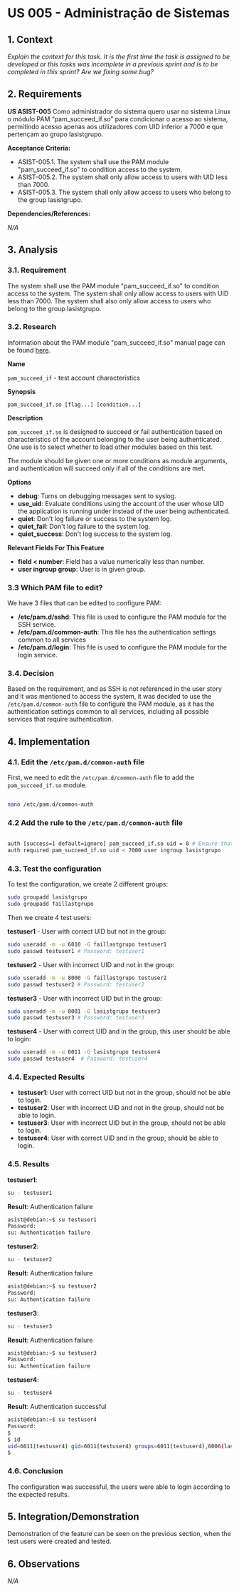 # US 005 - Administração de Sistemas

## 1. Context

*Explain the context for this task. It is the first time the task is assigned to be developed or this tasks was incomplete in a previous sprint and is to be completed in this sprint? Are we fixing some bug?*

## 2. Requirements


**US ASIST-005** Como administrador do sistema quero usar no sistema Linux o módulo PAM “pam_succeed_if.so” para condicionar o acesso ao sistema, permitindo acesso apenas aos utilizadores com UID inferior a 7000 e que pertençam ao grupo lasistgrupo.

**Acceptance Criteria:**

- ASIST-005.1. The system shall use the PAM module "pam_succeed_if.so" to condition access to the system.
- ASIST-005.2. The system shall only allow access to users with UID less than 7000.
- ASIST-005.3. The system shall only allow access to users who belong to the group lasistgrupo.

**Dependencies/References:**

*N/A*

## 3. Analysis

### 3.1. Requirement

The system shall use the PAM module "pam_succeed_if.so" to condition access to the system. The system shall only allow access to users with UID less than 7000. The system shall also only allow access to users who belong to the group lasistgrupo.

### 3.2. Research

Information about the PAM module "pam_succeed_if.so" manual page can be found [here](https://linux.die.net/man/8/pam_succeed_if).

**Name**

`pam_succeed_if` - test account characteristics

**Synopsis**

`pam_succeed_if.so [flag...] [condition...]`

**Description**

`pam_succeed_if.so` is designed to succeed or fail authentication based on characteristics of the account belonging to the user being authenticated. One use is to select whether to load other modules based on this test.

The module should be given one or more conditions as module arguments, and authentication will succeed only if all of the conditions are met.

**Options**

- **debug**: Turns on debugging messages sent to syslog.
- **use_uid**: Evaluate conditions using the account of the user whose UID the application is running under instead of the user being authenticated.
- **quiet**: Don't log failure or success to the system log.
- **quiet_fail**: Don't log failure to the system log.
- **quiet_success**: Don't log success to the system log.


**Relevant Fields For This Feature**

- **field < number**: Field has a value numerically less than number.
- **user ingroup group**: User is in given group.

### 3.3 Which PAM file to edit?

We have 3 files that can be edited to configure PAM:

- **/etc/pam.d/sshd**: This file is used to configure the PAM module for the SSH service.
- **/etc/pam.d/common-auth**: This file has the authentication settings common to all services
- **/etc/pam.d/login**: This file is used to configure the PAM module for the login service.

### 3.4. Decision

Based on the requirement, and as SSH is not referenced in the user story and it was mentioned to access the system, it was decided to use the `/etc/pam.d/common-auth` file to configure the PAM module, as it has the authentication settings common to all services, including all possible services that require authentication.


## 4. Implementation

### 4.1. Edit the `/etc/pam.d/common-auth` file

First, we need to edit the `/etc/pam.d/common-auth` file to add the `pam_succeed_if.so` module.

```bash

nano /etc/pam.d/common-auth

```

### 4.2 Add the rule to the `/etc/pam.d/common-auth` file

```bash

auth [success=1 default=ignore] pam_succeed_if.so uid = 0 # Ensure that rule does not apply to root
auth required pam_succeed_if.so uid < 7000 user ingroup lasistgrupo

```

### 4.3. Test the configuration


To test the configuration, we create 2 different groups:

```bash
sudo groupadd lasistgrupo
sudo groupadd faillastgrupo
```

Then we create 4 test users:

**testuser1** - User with correct UID but not in the group:

```bash
sudo useradd -m -u 6010 -G faillastgrupo testuser1
sudo passwd testuser1 # Password: testuser1
```

**testuser2** - User with incorrect UID and not in the group:

```bash
sudo useradd -m -u 8000 -G faillastgrupo testuser2
sudo passwd testuser2 # Password: testuser2
```

**testuser3** - User with incorrect UID but in the group:

```bash
sudo useradd -m -u 8001 -G lasistgrupo testuser3
sudo passwd testuser3 # Password: testuser3
```

**testuser4** - User with correct UID and in the group, this user should be able to login:

```bash
sudo useradd -m -u 6011 -G lasistgrupo testuser4
sudo passwd testuser4  # Password: testuser4
```


### 4.4. Expected Results

- **testuser1**: User with correct UID but not in the group, should not be able to login.
- **testuser2**: User with incorrect UID and not in the group, should not be able to login.
- **testuser3**: User with incorrect UID but in the group, should not be able to login.
- **testuser4**: User with correct UID and in the group, should be able to login.

### 4.5. Results

**testuser1**:

```bash
su - testuser1
```

**Result**: Authentication failure

```bash
asist@debian:~$ su testuser1
Password:
su: Authentication failure
```

**testuser2**:

```bash
su - testuser2
```

**Result**: Authentication failure

```bash
asist@debian:~$ su testuser2
Password:
su: Authentication failure
```

**testuser3**:

```bash
su - testuser3
```

**Result**: Authentication failure

```bash
asist@debian:~$ su testuser3
Password:
su: Authentication failure
```

**testuser4**:

```bash
su - testuser4
```

**Result**: Authentication successful

```bash
asist@debian:~$ su testuser4
Password:
$
$ id
uid=6011(testuser4) gid=6011(testuser4) groups=6011(testuser4),6006(lasistgrupo)
$
```

### 4.6. Conclusion

The configuration was successful, the users were able to login according to the expected results.


## 5. Integration/Demonstration

Demonstration of the feature can be seen on the previous section, when the test users were created and tested.

## 6. Observations

*N/A*